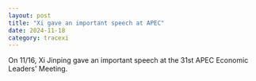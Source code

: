 ```yaml
---
layout: post
title: "Xi gave an important speech at APEC"
date: 2024-11-18
category: tracexi
---
```


On 11/16, Xi Jinping gave an important speech at the 31st APEC Economic Leaders' Meeting.